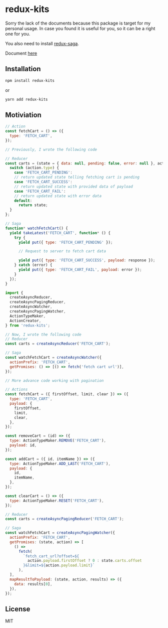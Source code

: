 # redux-kits

Sorry the lack of the documents because this package is target for my personal usage. In case you found it is useful for you, so it can be a right one for you.

You also need to install [redux-saga](https://redux-saga.js.org).

Document [here](https://karona-tourn.github.io/redux-kits)

## Installation

```sh
npm install redux-kits
```

or

```sh
yarn add redux-kits
```

## Motiviation

```javascript
// Action
const fetchCart = () => ({
  type: 'FETCH_CART',
});
```

```javascript
// Previously, I wrote the following code

// Reducer
const carts = (state = { data: null, pending: false, error: null }, action) => {
  switch (action.type) {
    case 'FETCH_CART_PENDING':
    // return updated state telling fetching cart is pending
    case 'FETCH_CART_SUCCESS':
    // return updated state with provided data of payload
    case 'FETCH_CART_FAIL':
    // return updated state with error data
    default:
      return state;
  }
};

// Saga
function* watchFetchCart() {
  yield takeLatest('FETCH_CART', function* () {
    try {
      yield put({ type: 'FETCH_CART_PENDING' });

      // Request to server to fetch cart data

      yield put({ type: 'FETCH_CART_SUCCESS', payload: response });
    } catch (error) {
      yield put({ type: 'FETCH_CART_FAIL', payload: error });
    }
  });
}
```

```javascript
import {
  createAsyncReducer,
  createAsyncPagingReducer,
  createAsyncWatcher,
  createAsyncPagingWatcher,
  ActionTypeMaker,
  ActionCreator,
} from 'redux-kits';

// Now, I wrote the following code
// Reducer
const carts = createAsyncReducer('FETCH_CART');

// Saga
const watchFetchCart = createAsyncWatcher({
  actionPrefix: 'FETCH_CART',
  getPromises: () => [() => fetch('fetch cart url')],
});
```

```javascript
// More advance code working with pagination

// Actions
const fetchCart = ({ firstOffset, limit, clear }) => ({
  type: 'FETCH_CART',
  payload: {
    firstOffset,
    limit,
    clear,
  },
});

const removeCart = (id) => ({
  type: ActionTypeMaker.REMOVE('FETCH_CART'),
  payload: id,
});

const addCart = ({ id, itemName }) => ({
  type: ActionTypeMaker.ADD_LAST('FETCH_CART'),
  payload: {
    id,
    itemName,
  },
});

const clearCart = () => ({
  type: ActionTypeMaker.RESET('FETCH_CART'),
});

// Reducer
const carts = createAsyncPagingReducer('FETCH_CART');

// Saga
const watchFetchCart = createAsyncPagingWatcher({
  actionPrefix: 'FETCH_CART',
  getPromises: (state, action) => [
    () =>
      fetch(
        `fetch_cart_url?offset=${
          action.payload.firstOffset ? 0 : state.carts.offset
        }&limit=${action.payload.limit}`
      ),
  ],
  mapResultToPayload: (state, action, results) => ({
    data: results[0],
  }),
});
```

## License

MIT
